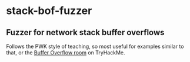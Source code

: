 # stack-bof-fuzzer

## Fuzzer for network stack buffer overflows

Follows the PWK style of teaching, so most useful for examples similar to that, or the [Buffer Overflow room](https://tryhackme.com/room/bufferoverflowprep) on TryHackMe.
